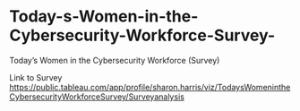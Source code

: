 # Today-s-Women-in-the-Cybersecurity-Workforce-Survey-
Today’s Women in the Cybersecurity Workforce (Survey)

Link to Survey
https://public.tableau.com/app/profile/sharon.harris/viz/TodaysWomenintheCybersecurityWorkforceSurvey/Surveyanalysis
